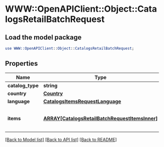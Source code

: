 # WWW::OpenAPIClient::Object::CatalogsRetailBatchRequest

## Load the model package
```perl
use WWW::OpenAPIClient::Object::CatalogsRetailBatchRequest;
```

## Properties
Name | Type | Description | Notes
------------ | ------------- | ------------- | -------------
**catalog_type** | **string** |  | 
**country** | [**Country**](Country.md) |  | 
**language** | [**CatalogsItemsRequestLanguage**](CatalogsItemsRequestLanguage.md) |  | 
**items** | [**ARRAY[CatalogsRetailBatchRequestItemsInner]**](CatalogsRetailBatchRequestItemsInner.md) | Array with catalogs item operations | 

[[Back to Model list]](../README.md#documentation-for-models) [[Back to API list]](../README.md#documentation-for-api-endpoints) [[Back to README]](../README.md)


